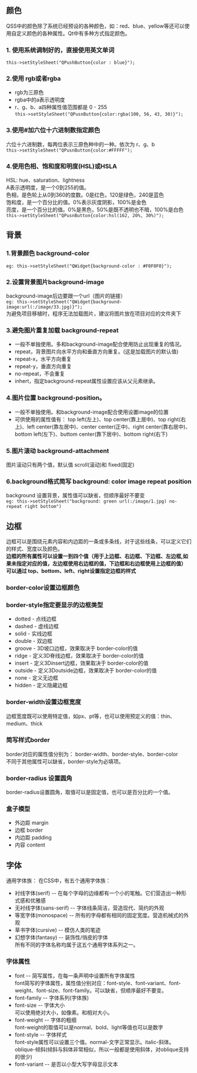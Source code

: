 ## 颜色
QSS中的颜色除了系统已经预设的各种颜色，如：red、blue、yellow等还可以使用自定义颜色的各种属性。Qt中有多种方式指定颜色。          
### 1. 使用系统调制好的，直接使用英文单词
`this->setStyleSheet("QPushButton{color : blue}");`          

### 2.使用 rgb或者rgba
- rgb为三原色          
- rgba中的a表示透明度          
- r、g、b、a四种属性值范围都是 0 - 255          
`this->setStyleSheet("QPusnButton{color:rgba(100, 56, 43, 30)}");`          

### 3.使用#加六位十六进制数指定颜色
六位十六进制数，每两位表示三原色种中的一种。依次为 r、g、b          
`this->setStyleSheet("QPusnButton{color:#FFFFF");`          

### 4.使用色相、饱和度和明度(HSL)或HSLA
HSL: hue、saturation、lightness          
A表示透明度，是一个0到255的值。          
色相，是色轮上从0到360的度数。0是红色，120是绿色，240是蓝色          
饱和度，是一个百分比的值。0%表示灰度阴影，100%是金色          
亮度，是一个百分比的值。0%是黑色，50%是既不透明也不暗，100%是白色          
`this->setStyleSheet("QPusnButton{color:hsl(162, 20%, 30%)");`          

## 背景
### 1.背景颜色 background-color
`eg: this->setStyleSheet("QWidget{background-color : #F0F0F0}");`          

### 2.设置背景图片background-image
background-image后边要跟一个url（图片的链接）          
`eg: this->setStyleSheet("QWidget{background-image:url(:/image/33.jpg)}");`          
为避免项目移植时，程序无法加载图片，建议将图片放在项目对应的文件夹下          

### 3.避免图片重复加载 background-repeat
- 一般不单独使用。多和background-image配合使用防止出现重复的情况。          
- repeat，背景图片向水平方向和垂直方向重复。(这是加载图片的默认值)          
- repeat-x，水平方向重复          
- repeat-y，垂直方向重复          
- no-repeat，不会重复          
- inhert，指定background-repeat属性设置应该从父元素继承。          

### 4.图片位置 background-position。
- 一般不单独使用。和background-image配合使用设置image的位置          
- 可供使用的属性值有： top left(左上)、top center(靠上居中)、top right(右上)、left center(靠左居中)、center center(正中)、right center(靠右居中)、bottom left(左下)、buttom center(靠下居中)、bottom right(右下)          

### 5.图片滚动 background-attachment
图片滚动只有两个值，默认值 scroll(滚动)和 fixed(固定)          

### 6.background格式简写 background: color image repeat position
background 设置背景，属性值可以缺省，但顺序最好不要变          
`eg: this->setStyleSheet("background: green url(:/image/1.jpg) no-repeat right bottom")`          


## 边框
边框可以是围绕元素内容和内边距的一条或多条线，对于这些线条，可以定义它们的样式、宽度以及颜色。          
**边框的所有属性可以设置一到四个值（用于上边框、右边框、下边框、左边框,如果未指定对应的值，左边框使用右边框的值，下边框和右边框使用上边框的值）**          
**可以通过 top、bottom、left、right设置指定边框的样式**          

### border-color设置边框颜色

### border-style指定要显示的边框类型
- dotted - 点线边框          
- dashed - 虚线边框          
- solid - 实线边框          
- double - 双边框          
- groove - 3D坡口边框，效果取决于 border-color的值          
- ridge - 定义3D脊线边框，效果取决于 border-color的值          
- insert - 定义3Dinsert边框，效果取决于 border-color的值          
- outside - 定义3Doutside边框，效果取决于 border-color的值          
- none - 定义无边框          
- hidden - 定义隐藏边框          


### border-width设置边框宽度
边框宽度既可以使用特定值，如px、pt等，也可以使用预定义的值：thin、medium、thick          

### 简写样式border
border对应的属性值分别为： border-width、border-style、border-color          
不同于其他属性可以缺省，border-style为必填项。          

### border-radius 设置圆角
border-radius设置圆角，取值可以是固定值，也可以是百分比的一个值。          

### 盒子模型
- 外边距 margin          
- 边框 border          
- 内边距 padding          
- 内容 content          


## 字体
通用字体族：
在CSS中，有五个通用字体族：
- 衬线字体(serif) -- 在每个字母的边缘都有一个小的笔触。它们营造出一种形式感和优雅感          
- 无衬线字体(sans-serif) -- 字体线条简洁，营造现代、简约的外观          
- 等宽字体(monospace) -- 所有的字母都有相同的固定宽度。营造机械式的外观          
- 草书字体(cursive) -- 模仿人类的笔迹          
- 幻想字体(fantasy) -- 装饰性/俏皮的字体          
所有不同的字体名称均属于这五个通用字体系列之一。          

### 字体属性
- font -- 简写属性，在每一条声明中设置所有字体属性          
font简写的字体属性，属性值分别对应：font-style、font-variant、font-weight、font-size、font-family。可以缺省，但顺序最好不要变。          
- font-family -- 字体系列(字体族)          
- font-size -- 字体大小          
可以使用绝对大小，如像素。和相对大小。          
- font-weight -- 字体的粗细          
font-weight的取值可以是normal、bold、light等值也可以是数字          
- font-style -- 字体样式          
font-style属性可以设置三个值。normal-文字正常显示。italic-斜体。oblique-倾斜(倾斜与斜体非常相似，所以一般都是使用斜体，对oblique支持的很少)          
- font-variant -- 是否以小型大写字母显示文本          